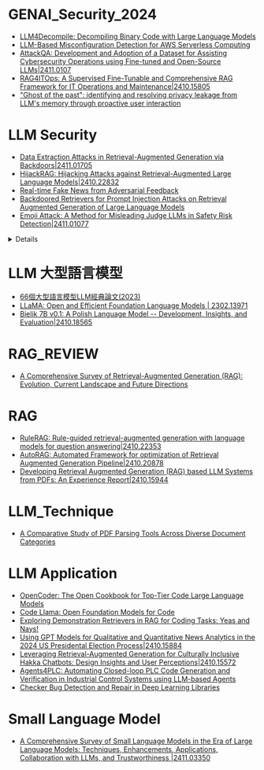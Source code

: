 # GENAI_Security_2024
- [LLM4Decompile: Decompiling Binary Code with Large Language Models](https://arxiv.org/abs/2403.05286)
- [LLM-Based Misconfiguration Detection for AWS Serverless Computing](https://arxiv.org/abs/2411.00642)
- [AttackQA: Development and Adoption of a Dataset for Assisting Cybersecurity Operations using Fine-tuned and Open-Source LLMs|2411.0107](https://arxiv.org/abs/2411.01073)
- [RAG4ITOps: A Supervised Fine-Tunable and Comprehensive RAG Framework for IT Operations and Maintenance|2410.15805](https://arxiv.org/abs/2410.15805)
- ["Ghost of the past": identifying and resolving privacy leakage from LLM's memory through proactive user interaction](https://arxiv.org/abs/2410.14931)
# LLM Security
- [Data Extraction Attacks in Retrieval-Augmented Generation via Backdoors|2411.01705](https://arxiv.org/abs/2411.01705)
- [HijackRAG: Hijacking Attacks against Retrieval-Augmented Large Language Models|2410.22832](https://arxiv.org/abs/2410.22832)
- [Real-time Fake News from Adversarial Feedback](https://arxiv.org/abs/2410.14651)
- [Backdoored Retrievers for Prompt Injection Attacks on Retrieval Augmented Generation of Large Language Models](https://arxiv.org/abs/2410.14479)
- [Emoji Attack: A Method for Misleading Judge LLMs in Safety Risk Detection|2411.01077](https://arxiv.org/abs/2411.01077)

<details>

  - 越獄攻擊(Jailbreaking attacks)展示如何利用惡意提示誘騙大型語言模式 (LLM) 產生有害輸出。
  - 為了防止這些攻擊，通常會聘請其他 LLMs作為judges來評估生成內容的危害性。
  - 然而，依賴 LLMs作為評判可能會為檢測過程帶來偏差，進而損害評估的有效性。
  - 在本文中，我們表明，法官法學碩士與其他 LLMs一樣，也受到令牌分割偏差的影響。
  - 當令牌被分割成更小的子令牌並改變它們的嵌入時，就會出現這種偏差。
  - 這使得模型更難檢測有害內容。
  - 具體來說，這種偏差可能會導致子令牌與嵌入空間中的原始令牌顯著不同，從而導致對有害內容做出錯誤的「安全」預測。
  - 為了利用法官法學碩士中的這種偏見，我們引入了表情符號攻擊——一種將表情符號放置在令牌中以增加子令牌與其原始令牌之間的嵌入差異的方法。
  - 這些表情符號創建了新的標記，進一步扭曲了標記嵌入，加劇了偏見。
  - 為了應對表情符號攻擊，我們設計了提示來幫助法學碩士過濾掉不尋常的字元。
  - 然而，仍然可以透過混合使用表情符號和其他字元來繞過這種防禦。
  - 表情符號攻擊還可以與使用少量學習的現有越獄提示相結合，這使得法學碩士能夠使用表情符號產生有害的回應。
  - 這些回應經常被法學碩士法官錯誤地標記為“安全”，從而使攻擊得以溜走。
  - 我們對六位最先進的 Judge LLM 進行的實驗表明，
  - Emoji 攻擊允許 25% 的有害響應繞過 Llama Guard 和 Llama Guard 2 的檢測，
  - 而 ShieldLM 的檢測則高達 75%。
  - 這些結果凸顯了需要更強大的法官法學碩士來解決這個漏洞。
  - 我們的程式碼可在https://github.com/zhipeng-wei/EmojiAttack取得。 

</details>


# LLM 大型語言模型
- [66個大型語言模型LLM經典論文(2023)](https://tomohiroliu22.medium.com/66%E5%80%8B%E5%A4%A7%E5%9E%8B%E8%AA%9E%E8%A8%80%E6%A8%A1%E5%9E%8Bllm%E7%B6%93%E5%85%B8%E8%AB%96%E6%96%87-0fcdab74e822)
- [LLaMA: Open and Efficient Foundation Language Models | 2302.13971](https://arxiv.org/pdf/2302.13971)
- [Bielik 7B v0.1: A Polish Language Model -- Development, Insights, and Evaluation|2410.18565](https://arxiv.org/abs/2410.18565)

# RAG_REVIEW
- [A Comprehensive Survey of Retrieval-Augmented Generation (RAG): Evolution, Current Landscape and Future Directions](https://arxiv.org/abs/2410.12837)

# RAG
- [RuleRAG: Rule-guided retrieval-augmented generation with language models for question answering|2410.22353](https://arxiv.org/abs/2410.22353)
- [AutoRAG: Automated Framework for optimization of Retrieval Augmented Generation Pipeline|2410.20878](https://arxiv.org/abs/2410.20878)
- [Developing Retrieval Augmented Generation (RAG) based LLM Systems from PDFs: An Experience Report|2410.15944](https://arxiv.org/abs/2410.15944)
# LLM_Technique
- [A Comparative Study of PDF Parsing Tools Across Diverse Document Categories](https://arxiv.org/abs/2410.09871)
# LLM Application
- [OpenCoder: The Open Cookbook for Top-Tier Code Large Language Models](https://arxiv.org/abs/2411.04905)
- [Code Llama: Open Foundation Models for Code]()
- [Exploring Demonstration Retrievers in RAG for Coding Tasks: Yeas and Nays!](https://arxiv.org/abs/2410.09662)
- [Using GPT Models for Qualitative and Quantitative News Analytics in the 2024 US Presidental Election Process|2410.15884](https://arxiv.org/abs/2410.15884)
- [Leveraging Retrieval-Augmented Generation for Culturally Inclusive Hakka Chatbots: Design Insights and User Perceptions|2410.15572](https://arxiv.org/abs/2410.15572)
- [Agents4PLC: Automating Closed-loop PLC Code Generation and Verification in Industrial Control Systems using LLM-based Agents](https://arxiv.org/abs/2410.14209)
- [Checker Bug Detection and Repair in Deep Learning Libraries](https://arxiv.org/abs/2410.06440)

# Small Language Model
- [A Comprehensive Survey of Small Language Models in the Era of Large Language Models: Techniques, Enhancements, Applications, Collaboration with LLMs, and Trustworthiness |2411.03350](https://arxiv.org/abs/2411.03350)
